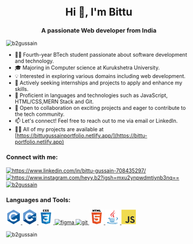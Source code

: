 <h1 align="center">Hi 👋, I'm Bittu</h1>
<h3 align="center">A passionate Web developer from India</h3>

<p align="left"> <img src="https://komarev.com/ghpvc/?username=b2gussain&label=Profile%20views&color=0e75b6&style=flat" alt="b2gussain" /> </p>


- 👨‍💻 Fourth-year BTech student passionate about software development and technology.
- 🎓 Majoring in Computer science at Kurukshetra University.
- 💡 Interested in exploring various domains including web development.
- 🌟 Actively seeking internships and projects to apply and enhance my skills.
- 🔧 Proficient in languages and technologies such as JavaScript, HTML/CSS,MERN Stack and Git.
- 🚀 Open to collaboration on exciting projects and eager to contribute to the tech community.
- 📫 Let's connect! Feel free to reach out to me via email or LinkedIn.
- 👨‍💻 All of my projects are available at [https://bittugussainportfolio.netlify.app/](https://bittu-portfolio.netlify.app)

<h3 align="left">Connect with me:</h3>
<p align="left">
<a href="https://linkedin.com/in/https://www.linkedin.com/in/bittu-gussain-708435297/" target="blank"><img align="center" src="https://raw.githubusercontent.com/rahuldkjain/github-profile-readme-generator/master/src/images/icons/Social/linked-in-alt.svg" alt="https://www.linkedin.com/in/bittu-gussain-708435297/" height="30" width="40" /></a>
<a href="https://instagram.com/https://www.instagram.com/heyy.b2?igsh=mxu2ynpwdmtiynb3nq==" target="blank"><img align="center" src="https://raw.githubusercontent.com/rahuldkjain/github-profile-readme-generator/master/src/images/icons/Social/instagram.svg" alt="https://www.instagram.com/heyy.b2?igsh=mxu2ynpwdmtiynb3nq==" height="30" width="40" /></a>
<a href="https://www.leetcode.com/b2gussain" target="blank"><img align="center" src="https://raw.githubusercontent.com/rahuldkjain/github-profile-readme-generator/master/src/images/icons/Social/leet-code.svg" alt="b2gussain" height="30" width="40" /></a>
</p>

<h3 align="left">Languages and Tools:</h3>
<p align="left"> <a href="https://www.cprogramming.com/" target="_blank" rel="noreferrer"> <img src="https://raw.githubusercontent.com/devicons/devicon/master/icons/c/c-original.svg" alt="c" width="40" height="40"/> </a> <a href="https://www.w3schools.com/cpp/" target="_blank" rel="noreferrer"> <img src="https://raw.githubusercontent.com/devicons/devicon/master/icons/cplusplus/cplusplus-original.svg" alt="cplusplus" width="40" height="40"/> </a> <a href="https://www.w3schools.com/css/" target="_blank" rel="noreferrer"> <img src="https://raw.githubusercontent.com/devicons/devicon/master/icons/css3/css3-original-wordmark.svg" alt="css3" width="40" height="40"/> </a> <a href="https://www.figma.com/" target="_blank" rel="noreferrer"> <img src="https://www.vectorlogo.zone/logos/figma/figma-icon.svg" alt="figma" width="40" height="40"/> </a> <a href="https://git-scm.com/" target="_blank" rel="noreferrer"> <img src="https://www.vectorlogo.zone/logos/git-scm/git-scm-icon.svg" alt="git" width="40" height="40"/> </a> <a href="https://www.w3.org/html/" target="_blank" rel="noreferrer"> <img src="https://raw.githubusercontent.com/devicons/devicon/master/icons/html5/html5-original-wordmark.svg" alt="html5" width="40" height="40"/> </a> <a href="https://www.java.com" target="_blank" rel="noreferrer"> <img src="https://raw.githubusercontent.com/devicons/devicon/master/icons/java/java-original.svg" alt="java" width="40" height="40"/> </a> <a href="https://developer.mozilla.org/en-US/docs/Web/JavaScript" target="_blank" rel="noreferrer"> <img src="https://raw.githubusercontent.com/devicons/devicon/master/icons/javascript/javascript-original.svg" alt="javascript" width="40" height="40"/> </a> </p>

<p><img align="center" src="https://github-readme-streak-stats.herokuapp.com/?user=b2gussain&" alt="b2gussain" /></p>
